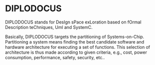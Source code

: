 # DIPLODOCUS

DIPLODOCUS stands for DesIgn sPace exLoration based on fOrmal Description teChniques, Uml and SystemC.

Basically, DIPLODOCUS targets the partitioning of Systems-on-Chip. Partitioning a system means finding the best candidate software and hardware architecture for executing a set of functions. This selection of architecture is thus made according to given criteria, e.g., cost, power consumption, performance, safety, security, etc..
